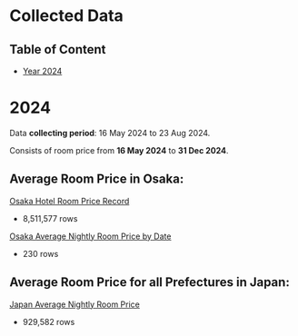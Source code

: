 # Collected Data

## Table of Content
- [Year 2024](#2024)

# 2024
Data **collecting period**: 16 May 2024 to 23 Aug 2024.

Consists of room price from **16 May 2024** to **31 Dec 2024**.

## Average Room Price in Osaka:
[Osaka Hotel Room Price Record](..%2Fdata%2F2024%2Fhotel_price_table_2024_as_of_2024_08_23.parquet)
- 8,511,577 rows

[Osaka Average Nightly Room Price by Date](..%2Fdata%2F2024%2Favg_osaka_hotel_price_2024_as_of_2024-09-11.csv)
- 230 rows

## Average Room Price for all Prefectures in Japan:
[Japan Average Nightly Room Price](..%2Fdata%2F2024%2Fjapan_avg_hotel_room_price_all_city_as_of_2024_08_23.parquet)
- 929,582 rows